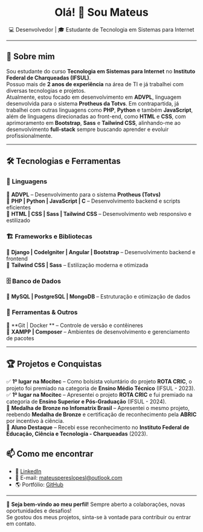 <h1 align="center">Olá! 👋 Sou Mateus</h1>

<p align="center">
  💻 Desenvolvedor | 🎓 Estudante de Tecnologia em Sistemas para Internet 
</p>

---

## 📌 Sobre mim
Sou estudante do curso **Tecnologia em Sistemas para Internet** no **Instituto Federal de Charqueadas (IFSUL)**.  
Possuo mais de **2 anos de experiência** na área de TI e já trabalhei com diversas tecnologias e projetos.  
Atualmente, estou focado em desenvolvimento em **ADVPL**, linguagem desenvolvida para o sistema **Protheus da Totvs**.
Em contrapartida, já trabalhei com outras linguagens como **PHP**, **Python** e também **JavaScript**, além de linguagens
direcionadas ao front-end, como **HTML** e **CSS**, com aprimoramento em **Bootstrap**, **Sass** e **Tailwind CSS**, alinhando-me ao desenvolvimento **full-stack**
sempre buscando aprender e evoluir profissionalmente.

---

## 🛠️ Tecnologias e Ferramentas  

### 🚀 **Linguagens**  
🔹 **ADVPL** – Desenvolvimento para o sistema **Protheus (Totvs)**  
🔹 **PHP | Python | JavaScript | C** – Desenvolvimento backend e scripts eficientes  
🔹 **HTML | CSS | Sass | Tailwind CSS** – Desenvolvimento web responsivo e estilizado  

### 🏗️ **Frameworks e Bibliotecas**  
🔹 **Django | CodeIgniter | Angular | Bootstrap** – Desenvolvimento backend e frontend  
🔹 **Tailwind CSS | Sass** – Estilização moderna e otimizada  

### 🗄️ **Banco de Dados**  
🔹 **MySQL | PostgreSQL | MongoDB** – Estruturação e otimização de dados  

### 🔧 **Ferramentas & Outros**  
🔹 **Git | Docker ** – Controle de versão e contêineres  
🔹 **XAMPP | Composer** – Ambientes de desenvolvimento e gerenciamento de pacotes  

---

## 🏆 Projetos e Conquistas
✅ **1º lugar na Mocitec** – Como bolsista voluntário do projeto **ROTA CRIC**, o projeto foi premiado na categoria de **Ensino Médio Técnico** (IFSUL - 2023).  
✅ **1º lugar na Mocitec** – Apresentei o projeto **ROTA CRIC** e fui premiado na categoria de **Ensino Superior e Pós-Graduação** (IFSUL - 2024).  
🥉 **Medalha de Bronze no Infomatrix Brasil** – Apresentei o mesmo projeto, reebendo **Medalha de Bronze** e certificação de reconhecimento pela **ABRIC** por incentivo à ciência.  
🏅 **Aluno Destaque** – Recebi esse reconhecimento no **Instituto Federal de Educação, Ciência e Tecnologia - Charqueadas** (2023).

## 📫 Como me encontrar
- 🔗 [LinkedIn](https://www.linkedin.com/in/mateuspereslopes)  
- 📧 E-mail: mateuspereslopesl@outlook.com  
- 🌎 Portfólio: [GitHub](https://github.com/mateussperess)  

---

🚀 **Seja bem-vindo ao meu perfil!** Sempre aberto a colaborações, novas oportunidades e desafios!  
Se gostou dos meus projetos, sinta-se à vontade para contribuir ou entrar em contato.  
<!--
## Hi there 👋

**mateussperess/mateussperess** is a ✨ _special_ ✨ repository because its `README.md` (this file) appears on your GitHub profile.

Here are some ideas to get you started:

- 🔭 I’m currently working on ...
- 🌱 I’m currently learning ...
- 👯 I’m looking to collaborate on ...
- 🤔 I’m looking for help with ...
- 💬 Ask me about ...
- 📫 How to reach me: ...
- 😄 Pronouns: ...
- ⚡ Fun fact: ...
-->
